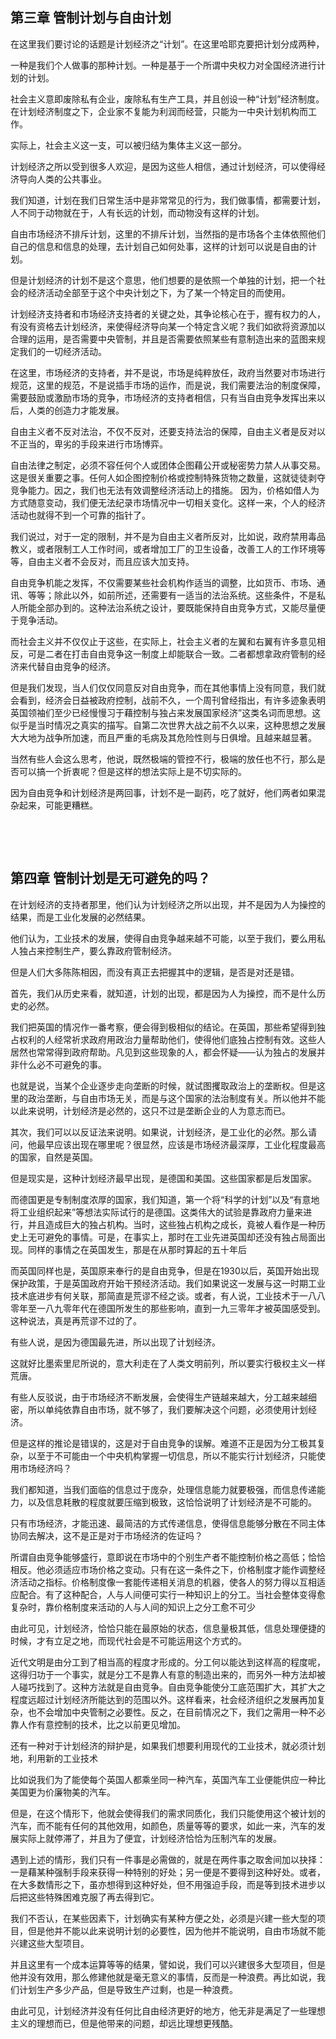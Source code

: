 <h2>第三章 管制计划与自由计划</h2><p data-pid="PKPHGtpH">在这里我们要讨论的话题是计划经济之“计划”。在这里哈耶克要把计划分成两种，</p><p data-pid="dNsK20jr">一种是我们个人做事的那种计划。一种是基于一个所谓中央权力对全国经济进行计划的计划。</p><p data-pid="wZRqmgif">社会主义意即废除私有企业，废除私有生产工具，并且创设一种“计划”经济制度。在计划经济制度之下，企业家不复能为利润而经营，只能为一中央计划机构而工作。</p><p data-pid="giGqUcbC">实际上，社会主义这一支，可以被归结为集体主义这一部分。</p><p data-pid="hh3jAno7">计划经济之所以受到很多人欢迎，是因为这些人相信，通过计划经济，可以使得经济导向人类的公共事业。</p><p data-pid="xEdEUFFR">我们知道，计划在我们日常生活中是非常常见的行为，我们做事情，都需要计划，人不同于动物就在于，人有长远的计划，而动物没有这样的计划。</p><p data-pid="Y0lRNx0f">自由市场经济不排斥计划，这里的不排斥计划，当然指的是市场各个主体依照他们自己的信息和信息的处理，去计划自己如何处事，这样的计划可以说是自由的计划。</p><p data-pid="V2mp2DHg">但是计划经济的计划不是这个意思，他们想要的是依照一个单独的计划，把一个社会的经济活动全部至于这个中央计划之下，为了某一个特定目的而使用。</p><p data-pid="bEbjkNOR">计划经济支持者和市场经济支持者的关键之处，其争论核心在于，握有权力的人，有没有资格去计划经济，来使得经济导向某一个特定含义呢？我们如欲将资源加以合理的运用，是否需要中央管制，并且是否需要依照某些有意制造出来的蓝图来规定我们的一切经济活动。</p><p data-pid="MiiYYr6a">在这里，市场经济的支持者，并不是说，市场是纯粹放任，政府当然要对市场进行规范，这里的规范，不是说插手市场的运作，而是说，我们需要法治的制度保障，需要鼓励或激励市场的竞争，市场经济的支持者相信，只有当自由竞争发挥出来以后，人类的创造力才能发展。</p><p data-pid="LGW1psR-">自由主义者不反对法治，不仅不反对，还要支持法治的保障，自由主义者是反对以不正当的，卑劣的手段来进行市场博弈。</p><p data-pid="8aa84ozu">自由法律之制定，必须不容任何个人或团体企图藉公开或秘密势力禁人从事交易。这是很关重要之事。任何人如企图控制价格或控制特殊货物之数量，这就徒徒剥夺竞争能力。因之，我们也无法有效调整经济活动上的措施。 因为，价格如借人为方式随意变动，我们便无法纪录市场情况中一切相关变化。这样一来，个人的经济活动也就得不到一个可靠的指针了。</p><p data-pid="rR6npTRv">我们说过，对于一定的限制，并不是为自由主义者所反对，比如说，政府禁用毒品教义，或者限制工人工作时间，或者增加工厂的卫生设备，改善工人的工作环境等等，自由主义者不会反对，而且应该大加支持。</p><p data-pid="bRseA0T9">自由竞争机能之发挥，不仅需要某些社会机构作适当的调整，比如货币、市场、通讯、等等；除此以外，如前所述，还需要有一适当的法治系统。这些条件，不是私人所能全部办到的。这种法治系统之设计，要既能保持自由竞争方式，又能尽量便于竞争活动。</p><p data-pid="4LR7SHjo">而社会主义并不仅仅止于这些，在实际上，社会主义者的左翼和右翼有许多意见相反，可是二者在打击自由竞争这一制度上却能联合一致。二者都想拿政府管制的经济来代替自由竞争的经济。</p><p data-pid="LDevFXsh">但是我们发现，当人们仅仅同意反对自由竞争，而在其他事情上没有同意，我们就会看到，经济会日益被政府控制，战前不久，一个周刊曾经指出，有许多迹象表明英国领袖们至少已经慢慢习于藉控制与独占来发展国家经济”这类名词而思想。这似乎是当时情况之真实的描写。自第二次世界大战之前不久以来，这种思想之发展大大地为战争所加速，而且严重的毛病及其危险性则与日俱增。且越来越显著。</p><p data-pid="MnmBu_QM">当然有些人会这么思考，他说，既然极端的管控不行，极端的放任也不行，那么是否可以搞一个折衷呢？但是这样的想法实际上是不切实际的。</p><p data-pid="fl5sZmsF">因为自由竞争和计划经济是两回事，计划不是一副药，吃了就好，他们两者如果混杂起来，可能更糟糕。</p><p><br></p><p><br></p><h2>第四章 管制计划是无可避免的吗？</h2><p data-pid="nL5J5vAJ">在计划经济的支持者那里，他们认为计划经济之所以出现，并不是因为人为操控的结果，而是工业化发展的必然结果。</p><p data-pid="dwCGYRpf">他们认为，工业技术的发展，使得自由竞争越来越不可能，以至于我们，要么用私人独占来控制生产，要么靠政府管制经济。</p><p data-pid="-pU8tUOK">但是人们大多陈陈相因，而没有真正去把握其中的逻辑，是否是对还是错。</p><p data-pid="2R5LXZ8A">首先，我们从历史来看，就知道，计划的出现，都是因为人为操控，而不是什么历史的必然。</p><p data-pid="P8s_1so2">我们把英国的情况作一番考察，便会得到极相似的结论。在英国，那些希望得到独占权利的人经常祈求政府用政治力量帮助他们，使得他们底独占控制有效。这些人居然也常常得到政府帮助。凡见到这些现象的人，都会怀疑——认为独占的发展并非什么必不可避免的事。</p><p data-pid="ERmUUYsC">也就是说，当某个企业逐步走向垄断的时候，就试图攫取政治上的垄断权。但是这里的政治垄断，与自由市场无关，而是与这个国家的法治制度有关。所以他并不能以此来说明，计划经济是必然的，这只不过是垄断企业的人为意志而已。</p><p data-pid="vVu3zjap">其次，我们可以以反证法来说明。如果说，计划经济，是工业化的必然。那么请问，他最早应该出现在哪里呢？很显然，应该是市场经济最深厚，工业化程度最高的国家，自然是英国。</p><p data-pid="rzicQ5um">但是现实是，这种计划经济最早出现，是德国和美国。这些国家都是后发国家。</p><p data-pid="Fpy-vBYJ">而德国更是专制制度浓厚的国家，我们知道，第一个将“科学的计划”以及“有意地将工业组织起来”等想法实际试行的是德国。这类伟大的试验是靠政府力量来进行，并且造成巨大的独占机构。当时，这些独占机构之成长，竟被人看作是一种历史上无可避免的事情。可是，在事实上，那时在工业先进英国却还没有独占局面出现。同样的事情之在英国发生，那是在从那时算起的五十年后</p><p data-pid="jAeewYBq">而英国同样也是，英国原来奉行的是自由竞争，但是在1930以后，英国开始出现保护政策，于是英国政府开始干预经济活动。我们如果说这一发展与这一时期工业技术底进步有何关联，那简直是荒谬不经之谈。或者，有人说，工业技术于一八八零年至一八九零年代在德国所发生的那些影响，直到一九三零年才被英国感受到。这种说法，真是再荒谬不过的了。</p><p data-pid="_Vg4wqXh">有些人说，是因为德国最先进，所以出现了计划经济。</p><p data-pid="gpZpMXDq">这就好比墨索里尼所说的，意大利走在了人类文明前列，所以要实行极权主义一样荒唐。</p><p data-pid="VpoRrWlA">有些人反驳说，由于市场经济不断发展，会使得生产链越来越大，分工越来越细密，所以单纯依靠自由市场，就不够了，我们要解决这个问题，必须使用计划经济。</p><p data-pid="Kyl4miBn">但是这样的推论是错误的，这是对于自由竞争的误解。难道不正是因为分工极其复杂，以至于不可能由一个中央机构掌握一切信息，所以不能实行计划经济，只能使用市场经济吗？</p><p data-pid="OvrjyzGh">我们都知道，当我们面临的信息过于庞杂，处理信息能力就要极强，而信息传递能力，以及信息耗散的程度就要压缩到极致，这恰恰说明了计划经济是不可能的。</p><p data-pid="sIBK1DX0">只有市场经济，才能迅速、最简洁的方式传递信息，使得信息能够分散在不同主体协同去解决，这不是正是对于市场经济的佐证吗？</p><p data-pid="lJOlfftv">所谓自由竞争能够盛行，意即说在市场中的个别生产者不能控制价格之高低；恰恰相反。他必须适应市场价格之变动。只有在这一条件之下，价格制度才能作调整经济活动之指标。价格制度像一套能传递相关消息的机器，使各人的努力得以互相适应配合。有了这种配合，人与人间便可实行一种知识上的分工。当社会整体变得愈复杂时，靠价格制度来活动的人与人间的知识上之分工愈不可少</p><p data-pid="UiYr0E6Q">由此可见，计划经济，恰恰只能在最原始的状态，信息量极其低，信息处理便捷的时候，才有立足之地，而现代社会是不可能运用这个方式的。</p><p data-pid="0VhJgubP">近代文明是由分工到了相当高的程度才形成的。分工何以能达到这样高的程度呢，这得归功于一个事实，就是分工不是靠人有意的制造出来的，而另外一种方法却被人碰巧找到了。这种方法就是自由竞争。自由竞争能使分工底范围扩大，其扩大之程度远超过计划经济所能达到的范围以外。这样看来，社会经济组织之发展再加复杂，也不会增加中央管制之必要性。反之，在目前情况之下，我们之需用一种不必靠人作有意控制的技术，比之以前更见增加。</p><p data-pid="HRS2gO69">还有一种对于计划经济的辩护是，如果我们想要利用现代的工业技术，就必须计划地，利用新的工业技术</p><p data-pid="jQGVT10o">比如说我们为了能使每个英国人都乘坐同一种汽车，英国汽车工业便能供应一种比美国更为价廉物美的汽车。</p><p data-pid="qrw06FzH">但是，在这个情形下，他就会使得我们的需求同质化，我们只能使用这个被计划的汽车，而不能有任何的其他效用，如颜色，质量等等的要求，如此一来，汽车的发展实际上就停滞了，并且为了便宜，计划经济恰恰为压制汽车的发展。</p><p data-pid="zd1b_csP">遇到上述的情形，我们只有一件事是必需做的，就是在两件事之取舍间加以抉择：一是藉某种强制手段来获得一种特别的好处；另一便是不要得到这种好处。或者，在大多数情形之下，虽亦想得到这种好处，但不用强迫手段，而是等到技术进步以后把这些特殊困难克服了再去得到它。</p><p data-pid="uVMzSzfH">我们不否认，在某些因素下，计划确实有某种方便之处，必须是兴建一些大型的项目，但是他并不能以此来说明计划的必要性，因为他并不能说明，自由市场就不能兴建这些大型项目。</p><p data-pid="31tgV2h8">并且这里有一个成本运算等等的结果，譬如说，我们可以兴建很多大型项目，但是他并没有效用，那么修建他就是毫无意义的事情，反而是一种浪费。再比如说，我们计划生产多少产品，但是导致生产过剩，也是一种浪费。</p><p data-pid="2Xd0ogWo">由此可见，计划经济并没有任何比自由经济更好的地方，他无非是满足了一些理想主义的理想而已，但是他带来的问题，却远比理想更残酷。</p><p></p>